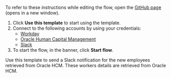 To refer to these instructions while editing the flow, open the [GitHub page](https://github.com/ot4i/app-connect-templates/tree/main/resources/markdown/Create%20a%20candidate%20in%20Oracle%20HCM%20for%20each%20candidate%20who%20has%20a%20unique%20email%20address%20from%20Workday_instructions.md) (opens in a new window).

1. Click **Use this template** to start using the template.
2. Connect to the following accounts by using your credentials:
   - [Workday](https://ibm.biz/acworkday)
   - [Oracle Human Capital Management](https://ibm.biz/acoraclehcm) 
   - [Slack](https://ibm.biz/acslack)
3. To start the flow, in the banner, click **Start flow**.

Use this template to send a Slack notification for the new employees retrieved from Oracle HCM. These workers details are retrieved from Oracle HCM.



